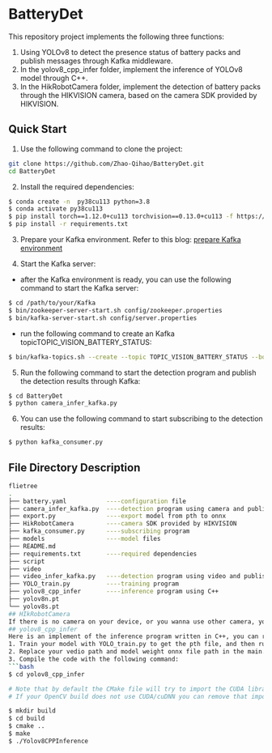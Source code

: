 # BatteryDet
This repository project implements the following three functions:
1. Using YOLOv8 to detect the presence status of battery packs and publish messages through Kafka middleware.
2. In the yolov8_cpp_infer folder, implement the inference of YOLOv8 model through C++.
3. In the HikRobotCamera folder, implement the detection of battery packs through the HIKVISION camera, based on the camera SDK provided by HIKVISION.

## Quick Start
1. Use the following command to clone the project:
```bash
git clone https://github.com/Zhao-Qihao/BatteryDet.git
cd BatteryDet
```
2. Install the required dependencies:
```bash
$ conda create -n  py38cu113 python=3.8
$ conda activate py38cu113
$ pip install torch==1.12.0+cu113 torchvision==0.13.0+cu113 -f https://download.pytorch.org/whl/torch_stable.html
$ pip install -r requirements.txt
```
3. Prepare your Kafka environment.
Refer to this blog: [prepare Kafka environment](https://blog.csdn.net/m0_37903882/article/details/133893424?ops_request_misc=%257B%2522request%255Fid%2522%253A%25222A08B7D9-7C47-4C37-AF10-7A8F23B4B430%2522%252C%2522scm%2522%253A%252220140713.130102334.pc%255Fall.%2522%257D&request_id=2A08B7D9-7C47-4C37-AF10-7A8F23B4B430&biz_id=0&utm_medium=distribute.pc_search_result.none-task-blog-2~all~first_rank_ecpm_v1~rank_v31_ecpm-9-133893424-null-null.142^v100^pc_search_result_base2&utm_term=Ubuntu%E4%B8%8Bkafka%E7%8E%AF%E5%A2%83&spm=1018.2226.3001.4187)

4. Start the Kafka server:
* after the Kafka environment is ready, you can use the following command to start the Kafka server:
```bash
$ cd /path/to/your/Kafka
$ bin/zookeeper-server-start.sh config/zookeeper.properties
$ bin/kafka-server-start.sh config/server.properties
```
* run the following command to create an Kafka topicTOPIC_VISION_BATTERY_STATUS:
```bash
$ bin/kafka-topics.sh --create --topic TOPIC_VISION_BATTERY_STATUS --bootstrap-server localhost:9092 --replication-factor 1 --partitions 1
```
5. Run the following command to start the detection program and publish the detection results through Kafka:
```bash
$ cd BatteryDet
$ python camera_infer_kafka.py
```
6. You can use the following command to start subscribing to the detection results:
```bash
$ python kafka_consumer.py
```

## File Directory Description
```bash
flietree
.
├── battery.yaml           ----configuration file
├── camera_infer_kafka.py  ----detection program using camera and publish results through Kafka
├── export.py              ----export model from pth to onnx
├── HikRobotCamera         ----camera SDK provided by HIKVISION
├── kafka_consumer.py      ----subscribing program
├── models                 ----model files
├── README.md
├── requirements.txt       ----required dependencies
├── script                 
├── video
├── video_infer_kafka.py   ----detection program using video and publish results through Kafka
├── YOLO_train.py          ----training program
├── yolov8_cpp_infer       ----inference program using C++
├── yolov8n.pt
└── yolov8s.pt
## HIkRobotCamera
If there is no camera on your device, or you wanna use other camera, you can refer to this folder. And the main file is camera_opencv.py. This code implement an image data convert from HikCamera format to opencv format and infer the detection code. 
## yolov8_cpp_infer
Here is an implement of the inference program written in C++, you can refer to this file to implement your own inference program.
1. Train your model with YOLO_train.py to get the pth file, and then run the export.py to get the onnx file
2. Replace your vedio path and model weight onnx file path in the main.cpp
3. Compile the code with the following command:
```bash
$ cd yolov8_cpp_infer

# Note that by default the CMake file will try to import the CUDA library to be used with the OpenCVs dnn (cuDNN) GPU Inference.
# If your OpenCV build does not use CUDA/cuDNN you can remove that import call and run the example on CPU.

$ mkdir build
$ cd build
$ cmake ..
$ make
$ ./Yolov8CPPInference
```
